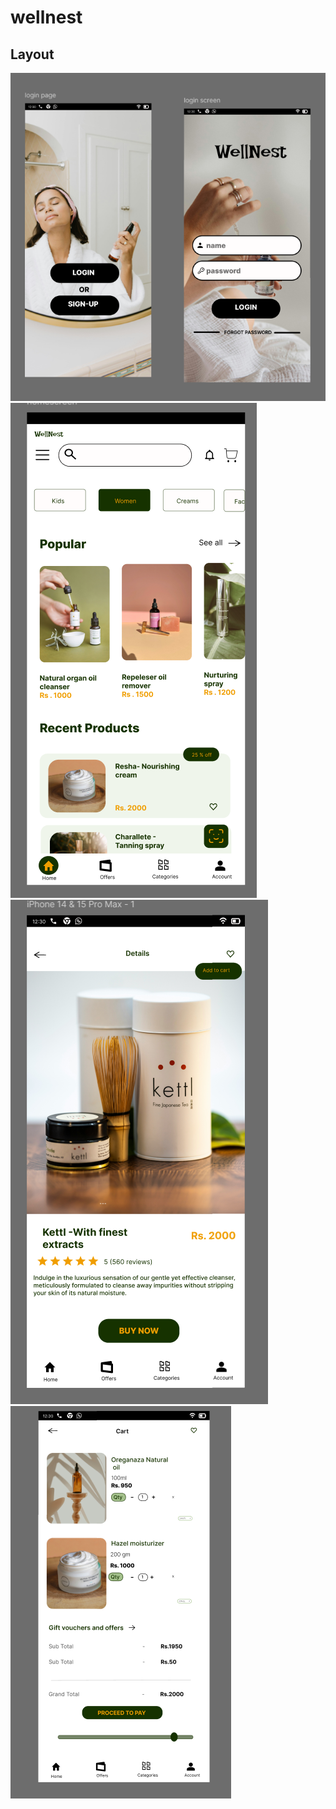 # wellnest
## Layout
<img src="layout\Screenshot 2025-02-07 101459.png"/>
<img src="layout\Screenshot 2025-02-07 102137.png"/>
<img src="layout\Screenshot 2025-02-07 102147.png"/>
<img src="layout\Screenshot 2025-02-07 101539.png"/>